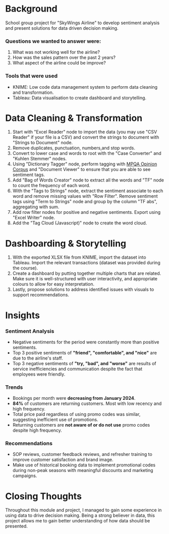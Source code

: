 # Background
School group project for "SkyWings Airline" to develop sentiment analysis and present solutions for data driven decision making. 

### Questions we wanted to answer were:
1. What was not working well for the airline? 
2. How was the sales pattern over the past 2 years? 
3. What aspect of the airline could be improve?

### Tools that were used
- KNIME: Low code data management system to perform data cleaning and transformation.
- Tableau: Data visualisation to create dashboard and storytelling. 

# Data Cleaning & Transformation
1. Start with "Excel Reader" node to import the data (you may use "CSV Reader" if your file is a CSV) and convert the strings to document with "Strings to Document" node. 
2. Remove duplicates, punctuation, numbers,and  stop words.
3. Convert to lower case and words to root with the "Case Converter" and "Kuhlen Stemmer" nodes. 
4. Using "Dictionary Tagger" node, perform tagging with [MPQA Opinion Corpus](https://mpqa.cs.pitt.edu/corpora/mpqa_corpus/) and "Document Viewer" to ensure that you are able to see sentiment tags.
5. Add "Bag of Words Creator" node to extract all the words and "TF" node to count the frequency of each word. 
6. With the "Tags to Strings" node, extract the sentiment associate to each word and remove missing values with "Row Filter". Remove sentiment tags using "Term to Strings" node and group by the column "TF abs", aggregating with sum. 
7. Add row filter nodes for positive and negative sentiments. Export using "Excel Writer" node.
8. Add the "Tag Cloud (Javascript)" node to create the word cloud.

# Dashboarding & Storytelling
1. With the exported XLSX file from KNIME, import the dataset into Tableau. Import the relevant transactions (dataset was provided during the course). 
2. Create a dashboard by putting together multiple charts that are related. Make sure it is well-structured with user interactivity, and appropriate colours to allow for easy interpretation. 
3. Lastly, propose solutions to address identified issues with visuals to support recommendations. 

# Insights
### Sentiment Analysis
- Negative sentiments for the period were constantly more than positive sentiments. 
- Top 3 positive sentiments of **"friend", "comfortable", and "nice"** are due to the airline's staff.
- Top 3 negative sentiments of **"try, "bad", and "worse"** are results of service inefficiencies and communication despite the fact that employees were friendly. 

### Trends
- Bookings per month were **decreasing from January 2024**.
- **84%** of customers are returning customers. Most with low recency and high frequency. 
- Total price paid regardless of using promo codes was similar, suggesting inefficient use of promotions. 
- Returning customers are **not aware of or do not use** promo codes despite high frequency. 

### Recommendations
- SOP reviews, customer feedback reviews, and refresher training to improve customer satisfaction and brand image.
- Make use of historical booking data to implement promotional codes during non-peak seasons with meaningful discounts and marketing campaigns. 

# Closing Thoughts
Throughout this module and project, I managed to gain some experience in using data to drive decision making. Being a strong believer in data, this project allows me to gain better understanding of how data should be presented. 

